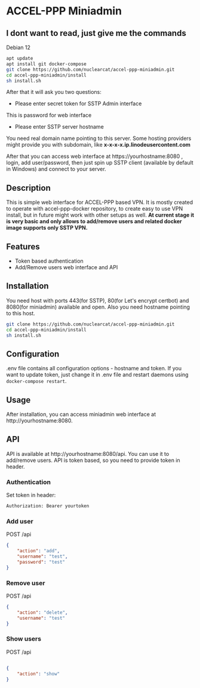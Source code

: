 # ACCEL-PPP Miniadmin

## I dont want to read, just give me the commands

Debian 12
```bash
apt update
apt install git docker-compose
git clone https://github.com/nuclearcat/accel-ppp-miniadmin.git
cd accel-ppp-miniadmin/install
sh install.sh
```
After that it will ask you two questions:
- Please enter secret token for SSTP Admin interface

This is password for web interface

- Please enter SSTP server hostname

You need real domain name pointing to this server. Some hosting providers might provide you with subdomain, like **x-x-x-x.ip.linodeusercontent.com**

After that you can access web interface at https://yourhostname:8080 , login, add user/password, then just spin up SSTP client (available by default in Windows) and connect to your server.

## Description

This is simple web interface for ACCEL-PPP based VPN. It is mostly created to operate with accel-ppp-docker repository, to create easy to use VPN install, but in future might work with other setups as well.
**At current stage it is very basic and only allows to add/remove users and related docker image supports only SSTP VPN.**

## Features

- Token based authentication
- Add/Remove users web interface and API

## Installation

You need host with ports 443(for SSTP), 80(for Let's encrypt certbot) and 8080(for miniadmin) available and open. Also you need hostname pointing to this host.

```bash
git clone https://github.com/nuclearcat/accel-ppp-miniadmin.git
cd accel-ppp-miniadmin/install
sh install.sh
```

## Configuration

.env file contains all configuration options - hostname and token. If you want to update token, just change it in .env file and restart daemons using `docker-compose restart`.

## Usage

After installation, you can access miniadmin web interface at http://yourhostname:8080. 

## API

API is available at http://yourhostname:8080/api. You can use it to add/remove users. API is token based, so you need to provide token in header.

### Authentication

Set token in header:

```txt
Authorization: Bearer yourtoken
```

### Add user

POST /api

```json
{
    "action": "add",
    "username": "test",
    "password": "test"
}
```

### Remove user

POST /api

```json
{
    "action": "delete",
    "username": "test"
}
```

### Show users

POST /api

```json

{
    "action": "show"
}
```
